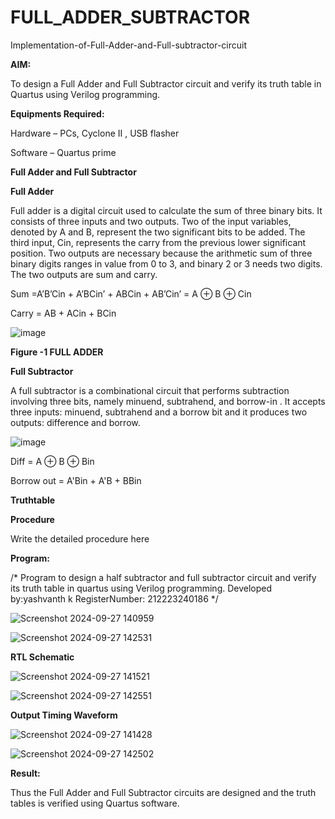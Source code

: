 # FULL_ADDER_SUBTRACTOR

Implementation-of-Full-Adder-and-Full-subtractor-circuit

**AIM:**

To design a Full Adder and Full Subtractor circuit and verify its truth table in Quartus using Verilog programming.

**Equipments Required:**

Hardware – PCs, Cyclone II , USB flasher

Software – Quartus prime

**Full Adder and Full Subtractor**

**Full Adder**

Full adder is a digital circuit used to calculate the sum of three binary bits. It consists of three inputs and two outputs. Two of the input variables, denoted by A and B, represent the two significant bits to be added. The third input, Cin, represents the carry from the previous lower significant position. Two outputs are necessary because the arithmetic sum of three binary digits ranges in value from 0 to 3, and binary 2 or 3 needs two digits. The two outputs are sum and carry.

Sum =A’B’Cin + A’BCin’ + ABCin + AB’Cin’ = A ⊕ B ⊕ Cin 

Carry = AB + ACin + BCin

![image](https://github.com/naavaneetha/FULL_ADDER_SUBTRACTOR/assets/154305477/0f30ba51-5ffb-4198-845f-18e054f675e7)

**Figure -1 FULL ADDER**

**Full Subtractor**

A full subtractor is a combinational circuit that performs subtraction involving three bits, namely minuend, subtrahend, and borrow-in . It accepts three inputs: minuend, subtrahend and a borrow bit and it produces two outputs: difference and borrow.

![image](https://github.com/naavaneetha/FULL_ADDER_SUBTRACTOR/assets/154305477/02b24f51-ab51-4304-9ad6-7b81ffc1ead5)

Diff = A ⊕ B ⊕ Bin 

Borrow out = A'Bin + A'B + BBin

**Truthtable**

**Procedure**

Write the detailed procedure here

**Program:**

/* Program to design a half subtractor and full subtractor circuit and verify its truth table in quartus using Verilog programming.
Developed by:yashvanth k RegisterNumber: 212223240186
*/

![Screenshot 2024-09-27 140959](https://github.com/user-attachments/assets/c8386ae1-5e0f-417d-9655-78382dd321d4)


![Screenshot 2024-09-27 142531](https://github.com/user-attachments/assets/ade50b78-0eb9-4c1b-a358-d683dfbc8908)


**RTL Schematic**

![Screenshot 2024-09-27 141521](https://github.com/user-attachments/assets/444be6ad-6400-498a-8654-16b2ce2ca796)


![Screenshot 2024-09-27 142551](https://github.com/user-attachments/assets/fb1edcd8-73e9-4dd7-b0e7-b23bc0b171f9)



**Output Timing Waveform**

![Screenshot 2024-09-27 141428](https://github.com/user-attachments/assets/43563bb5-0c82-4d73-8a84-7fd196255b35)


![Screenshot 2024-09-27 142502](https://github.com/user-attachments/assets/49d1d4f6-3a21-45db-ab6c-5cd050db94d8)



**Result:**

Thus the Full Adder and Full Subtractor circuits are designed and the truth tables is verified using Quartus software.



